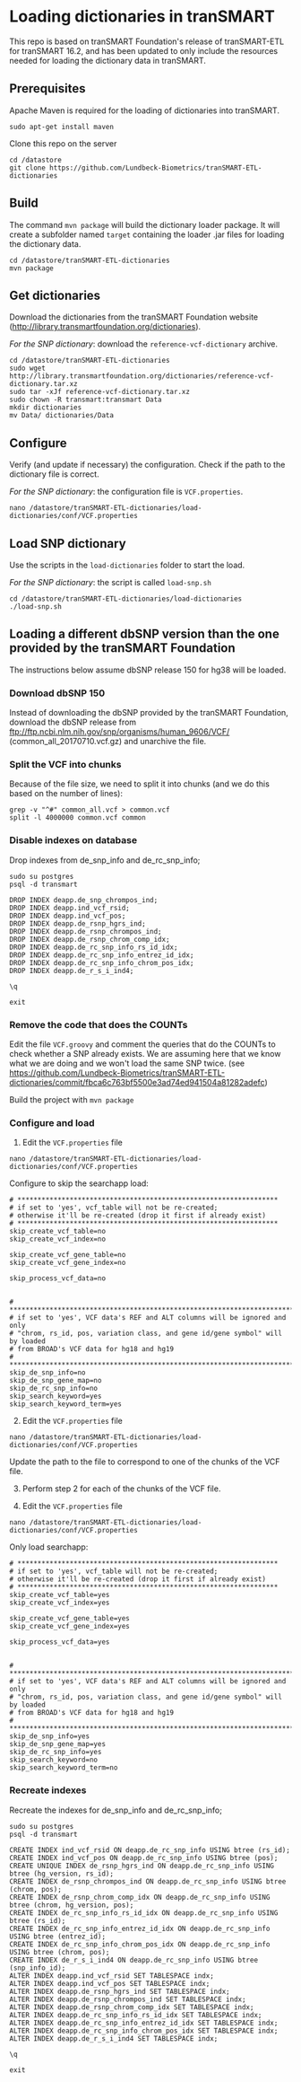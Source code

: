 # Loading dictionaries in tranSMART

This repo is based on tranSMART Foundation's release of tranSMART-ETL for tranSMART 16.2, 
and has been updated to only include the resources needed for loading the dictionary data
in tranSMART.

## Prerequisites

Apache Maven is required for the loading of dictionaries into tranSMART.

```
sudo apt-get install maven
```

Clone this repo on the server

```
cd /datastore
git clone https://github.com/Lundbeck-Biometrics/tranSMART-ETL-dictionaries
```

## Build

The command `mvn package` will build the dictionary loader package. 
It will create a subfolder named `target` containing the loader .jar files for loading the dictionary data.

```
cd /datastore/tranSMART-ETL-dictionaries
mvn package
```

## Get dictionaries

Download the dictionaries from the tranSMART Foundation website (http://library.transmartfoundation.org/dictionaries).

*For the SNP dictionary*: download the `reference-vcf-dictionary` archive.

```
cd /datastore/tranSMART-ETL-dictionaries
sudo wget http://library.transmartfoundation.org/dictionaries/reference-vcf-dictionary.tar.xz
sudo tar -xJf reference-vcf-dictionary.tar.xz
sudo chown -R transmart:transmart Data
mkdir dictionaries
mv Data/ dictionaries/Data
```

## Configure

Verify (and update if necessary) the configuration. Check if the path to the dictionary file is correct.

*For the SNP dictionary*: the configuration file is `VCF.properties`.

```
nano /datastore/tranSMART-ETL-dictionaries/load-dictionaries/conf/VCF.properties
```

## Load SNP dictionary

Use the scripts in the `load-dictionaries` folder to start the load.

*For the SNP dictionary*: the script is called `load-snp.sh`

```
cd /datastore/tranSMART-ETL-dictionaries/load-dictionaries
./load-snp.sh
```

## Loading a different dbSNP version than the one provided by the tranSMART Foundation

The instructions below assume dbSNP release 150 for hg38 will be loaded.

### Download dbSNP 150

Instead of downloading the dbSNP provided by the tranSMART Foundation, download the dbSNP release from ftp://ftp.ncbi.nlm.nih.gov/snp/organisms/human_9606/VCF/ (common_all_20170710.vcf.gz) and unarchive the file.

### Split the VCF into chunks

Because of the file size, we need to split it into chunks (and we do this based on the number of lines):
```
grep -v "^#" common_all.vcf > common.vcf
split -l 4000000 common.vcf common
```

### Disable indexes on database

Drop indexes from de_snp_info and de_rc_snp_info;

```
sudo su postgres
psql -d transmart

DROP INDEX deapp.de_snp_chrompos_ind;
DROP INDEX deapp.ind_vcf_rsid;
DROP INDEX deapp.ind_vcf_pos;
DROP INDEX deapp.de_rsnp_hgrs_ind;
DROP INDEX deapp.de_rsnp_chrompos_ind;
DROP INDEX deapp.de_rsnp_chrom_comp_idx;
DROP INDEX deapp.de_rc_snp_info_rs_id_idx;
DROP INDEX deapp.de_rc_snp_info_entrez_id_idx;
DROP INDEX deapp.de_rc_snp_info_chrom_pos_idx;
DROP INDEX deapp.de_r_s_i_ind4;

\q

exit
```

### Remove the code that does the COUNTs

Edit the file `VCF.groovy` and comment the queries that do the COUNTs to check whether a SNP already exists. We are assuming here that we know what we are doing and we won't load the same SNP twice. (see https://github.com/Lundbeck-Biometrics/tranSMART-ETL-dictionaries/commit/fbca6c763bf5500e3ad74ed941504a81282adefc)

Build the project with `mvn package`

### Configure and load

1. Edit the `VCF.properties` file

```
nano /datastore/tranSMART-ETL-dictionaries/load-dictionaries/conf/VCF.properties
```

Configure to skip the searchapp load:
```
# *****************************************************************
# if set to 'yes', vcf_table will not be re-created;
# otherwise it'll be re-created (drop it first if already exist)
# *****************************************************************
skip_create_vcf_table=no
skip_create_vcf_index=no

skip_create_vcf_gene_table=no
skip_create_vcf_gene_index=no

skip_process_vcf_data=no


# ***************************************************************************
# if set to 'yes', VCF data's REF and ALT columns will be ignored and only
# "chrom, rs_id, pos, variation class, and gene id/gene symbol" will by loaded
# from BROAD's VCF data for hg18 and hg19
# ***************************************************************************
skip_de_snp_info=no
skip_de_snp_gene_map=no
skip_de_rc_snp_info=no
skip_search_keyword=yes
skip_search_keyword_term=yes
```

2. Edit the `VCF.properties` file

```
nano /datastore/tranSMART-ETL-dictionaries/load-dictionaries/conf/VCF.properties
```

Update the path to the file to correspond to one of the chunks of the VCF file.

3. Perform step 2 for each of the chunks of the VCF file.

4. Edit the `VCF.properties` file

```
nano /datastore/tranSMART-ETL-dictionaries/load-dictionaries/conf/VCF.properties
```

Only load searchapp:
```
# *****************************************************************
# if set to 'yes', vcf_table will not be re-created;
# otherwise it'll be re-created (drop it first if already exist)
# *****************************************************************
skip_create_vcf_table=yes
skip_create_vcf_index=yes

skip_create_vcf_gene_table=yes
skip_create_vcf_gene_index=yes

skip_process_vcf_data=yes


# ***************************************************************************
# if set to 'yes', VCF data's REF and ALT columns will be ignored and only
# "chrom, rs_id, pos, variation class, and gene id/gene symbol" will by loaded
# from BROAD's VCF data for hg18 and hg19
# ***************************************************************************
skip_de_snp_info=yes
skip_de_snp_gene_map=yes
skip_de_rc_snp_info=yes
skip_search_keyword=no
skip_search_keyword_term=no
```


### Recreate indexes

Recreate the indexes for de_snp_info and de_rc_snp_info;

```
sudo su postgres
psql -d transmart

CREATE INDEX ind_vcf_rsid ON deapp.de_rc_snp_info USING btree (rs_id);
CREATE INDEX ind_vcf_pos ON deapp.de_rc_snp_info USING btree (pos);
CREATE UNIQUE INDEX de_rsnp_hgrs_ind ON deapp.de_rc_snp_info USING btree (hg_version, rs_id);
CREATE INDEX de_rsnp_chrompos_ind ON deapp.de_rc_snp_info USING btree (chrom, pos);
CREATE INDEX de_rsnp_chrom_comp_idx ON deapp.de_rc_snp_info USING btree (chrom, hg_version, pos);
CREATE INDEX de_rc_snp_info_rs_id_idx ON deapp.de_rc_snp_info USING btree (rs_id);
CREATE INDEX de_rc_snp_info_entrez_id_idx ON deapp.de_rc_snp_info USING btree (entrez_id);
CREATE INDEX de_rc_snp_info_chrom_pos_idx ON deapp.de_rc_snp_info USING btree (chrom, pos);
CREATE INDEX de_r_s_i_ind4 ON deapp.de_rc_snp_info USING btree (snp_info_id);
ALTER INDEX deapp.ind_vcf_rsid SET TABLESPACE indx;
ALTER INDEX deapp.ind_vcf_pos SET TABLESPACE indx;
ALTER INDEX deapp.de_rsnp_hgrs_ind SET TABLESPACE indx;
ALTER INDEX deapp.de_rsnp_chrompos_ind SET TABLESPACE indx;
ALTER INDEX deapp.de_rsnp_chrom_comp_idx SET TABLESPACE indx;
ALTER INDEX deapp.de_rc_snp_info_rs_id_idx SET TABLESPACE indx;
ALTER INDEX deapp.de_rc_snp_info_entrez_id_idx SET TABLESPACE indx;
ALTER INDEX deapp.de_rc_snp_info_chrom_pos_idx SET TABLESPACE indx;
ALTER INDEX deapp.de_r_s_i_ind4 SET TABLESPACE indx;

\q

exit
```
